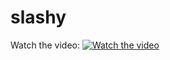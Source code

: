# slashy

Watch the video:
[![Watch the video](https://i.ytimg.com/vi/EKPvMY7EJUs/hqdefault.jpg?sqp=-oaymwEZCNACELwBSFXyq4qpAwsIARUAAIhCGAFwAQ==&rs=AOn4CLA62K3Bu-__02Vix7JaAgVRhw0CBQ)](https://youtu.be/EKPvMY7EJUs)
